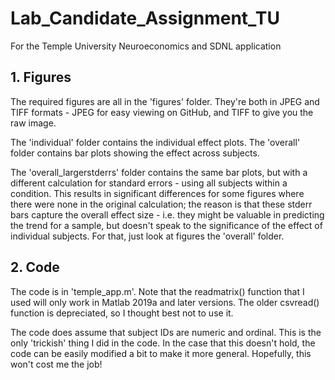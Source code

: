 # Lab_Candidate_Assignment_TU
For the Temple University Neuroeconomics and SDNL application

## 1. Figures

The required figures are all in the 'figures' folder.
They're both in JPEG and TIFF formats - JPEG for easy viewing
on GitHub, and TIFF to give you the raw image.

The 'individual' folder contains the individual effect plots.
The 'overall' folder contains bar plots showing the effect across subjects.

The 'overall_largerstderrs' folder contains the same bar plots, but
with a different calculation for standard errors - using all subjects
within a condition. This results in significant differences for some
figures where there were none in the original calculation; the reason
is that these stderr bars capture the overall effect size - i.e. they
might be valuable in predicting the trend for a sample, but doesn't speak
to the significance of the effect of individual subjects.
For that, just look at figures the 'overall' folder.

## 2. Code

The code is in 'temple_app.m'.
Note that the readmatrix() function that I used will only work in Matlab 2019a
and later versions. The older csvread() function is depreciated, so I thought
best not to use it.

The code does assume that subject IDs are numeric and ordinal. This is the only
'trickish' thing I did in the code. In the case that this doesn't hold, the code 
can be easily modified a bit to make it more general. Hopefully, this won't cost 
me the job!
